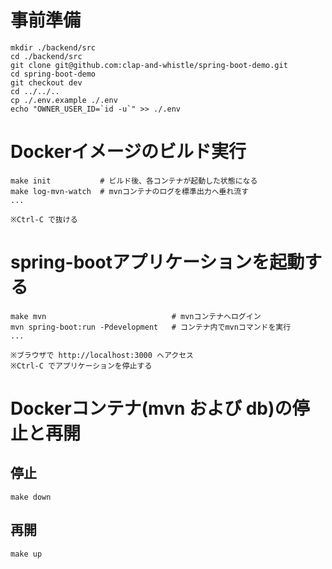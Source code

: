 # 事前準備

```
mkdir ./backend/src
cd ./backend/src
git clone git@github.com:clap-and-whistle/spring-boot-demo.git
cd spring-boot-demo
git checkout dev
cd ../../..
cp ./.env.example ./.env
echo "OWNER_USER_ID=`id -u`" >> ./.env
```

# Dockerイメージのビルド実行

```
make init           # ビルド後、各コンテナが起動した状態になる
make log-mvn-watch  # mvnコンテナのログを標準出力へ垂れ流す
...

※Ctrl-C で抜ける
```

# spring-bootアプリケーションを起動する

```
make mvn                            # mvnコンテナへログイン
mvn spring-boot:run -Pdevelopment   # コンテナ内でmvnコマンドを実行
...

※ブラウザで http://localhost:3000 へアクセス
※Ctrl-C でアプリケーションを停止する
```

# Dockerコンテナ(mvn および db)の停止と再開

## 停止
```
make down
```

## 再開

```
make up
```